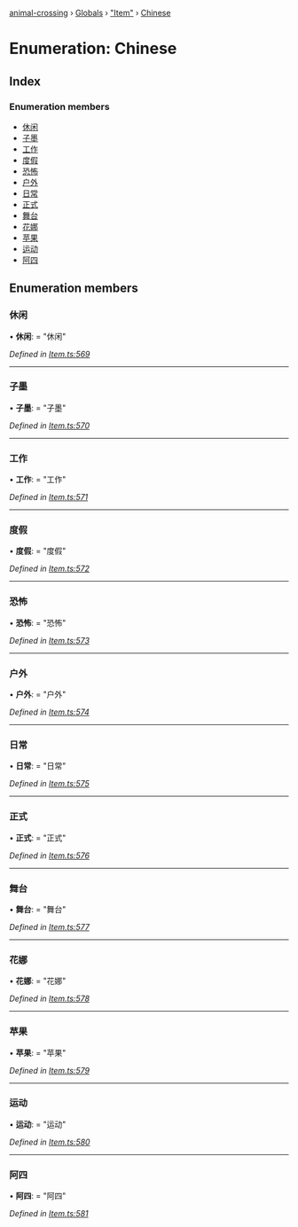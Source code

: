 [animal-crossing](../README.md) › [Globals](../globals.md) › ["Item"](../modules/_item_.md) › [Chinese](_item_.chinese.md)

# Enumeration: Chinese

## Index

### Enumeration members

* [休闲](_item_.chinese.md#休闲)
* [子墨](_item_.chinese.md#子墨)
* [工作](_item_.chinese.md#工作)
* [度假](_item_.chinese.md#度假)
* [恐怖](_item_.chinese.md#恐怖)
* [户外](_item_.chinese.md#户外)
* [日常](_item_.chinese.md#日常)
* [正式](_item_.chinese.md#正式)
* [舞台](_item_.chinese.md#舞台)
* [花娜](_item_.chinese.md#花娜)
* [苹果](_item_.chinese.md#苹果)
* [运动](_item_.chinese.md#运动)
* [阿四](_item_.chinese.md#阿四)

## Enumeration members

###  休闲

• **休闲**: = "休闲"

*Defined in [Item.ts:569](https://github.com/Norviah/animal-crossing/blob/c9eb585/module/types/Item.ts#L569)*

___

###  子墨

• **子墨**: = "子墨"

*Defined in [Item.ts:570](https://github.com/Norviah/animal-crossing/blob/c9eb585/module/types/Item.ts#L570)*

___

###  工作

• **工作**: = "工作"

*Defined in [Item.ts:571](https://github.com/Norviah/animal-crossing/blob/c9eb585/module/types/Item.ts#L571)*

___

###  度假

• **度假**: = "度假"

*Defined in [Item.ts:572](https://github.com/Norviah/animal-crossing/blob/c9eb585/module/types/Item.ts#L572)*

___

###  恐怖

• **恐怖**: = "恐怖"

*Defined in [Item.ts:573](https://github.com/Norviah/animal-crossing/blob/c9eb585/module/types/Item.ts#L573)*

___

###  户外

• **户外**: = "户外"

*Defined in [Item.ts:574](https://github.com/Norviah/animal-crossing/blob/c9eb585/module/types/Item.ts#L574)*

___

###  日常

• **日常**: = "日常"

*Defined in [Item.ts:575](https://github.com/Norviah/animal-crossing/blob/c9eb585/module/types/Item.ts#L575)*

___

###  正式

• **正式**: = "正式"

*Defined in [Item.ts:576](https://github.com/Norviah/animal-crossing/blob/c9eb585/module/types/Item.ts#L576)*

___

###  舞台

• **舞台**: = "舞台"

*Defined in [Item.ts:577](https://github.com/Norviah/animal-crossing/blob/c9eb585/module/types/Item.ts#L577)*

___

###  花娜

• **花娜**: = "花娜"

*Defined in [Item.ts:578](https://github.com/Norviah/animal-crossing/blob/c9eb585/module/types/Item.ts#L578)*

___

###  苹果

• **苹果**: = "苹果"

*Defined in [Item.ts:579](https://github.com/Norviah/animal-crossing/blob/c9eb585/module/types/Item.ts#L579)*

___

###  运动

• **运动**: = "运动"

*Defined in [Item.ts:580](https://github.com/Norviah/animal-crossing/blob/c9eb585/module/types/Item.ts#L580)*

___

###  阿四

• **阿四**: = "阿四"

*Defined in [Item.ts:581](https://github.com/Norviah/animal-crossing/blob/c9eb585/module/types/Item.ts#L581)*
